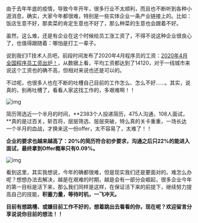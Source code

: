 由于去年年底的疫情，导致今年开年，很多行业不太顺利，而且也不断听到各种小道消息，确实，大家今年都很难，特别是一些实体企业一条产业链接上的。比如：饭店生意不好，那卖菜的肯定生意也不好了，那么种菜的生意也会跟着不好。

虽然，这么难，还是有企业在这个时候给员工涨工资了，不得不说这种企业很良心了，也值得跟随着：哪怕是打工一辈子。

说到我们IT技术人员吧，前段时间发布了2020年4月程序员的工资：[2020年4月全国程序员工资出炉！](http://mp.weixin.qq.com/s?__biz=MzI0MDQ4MTM5NQ==&mid=2247492597&idx=1&sn=16509ec5e0726fa912d7be6366ab6fdf&chksm=e91886e9de6f0fff76d6a8e32d4c5299992e437e1974e52d60e0767dc35159e0d04f908c14af&scene=21#wechat_redirect)，从数据上看，平均工资都达到了14120，对于一线城市来说这个工资也的确不高，但相对来说也还是可以的。

不过呢，也很多人也在不断的吐槽自己目前的工作怎么、怎么不好......。其实，说真的，别再吐槽了，看看人家这找工作的，多艰难啊！！

![img](https://mmbiz.qpic.cn/mmbiz_jpg/tuSaKc6SfPr5dcSd1icvfic4UHyREbibnibzwRMGtDS9RVyfIQR0icxBoMzziauV95YL1grmicia7PwibClicianeOWFdFYIw/640?wx_fmt=jpeg&tp=webp&wxfrom=5&wx_lazy=1&wx_co=1)

简历筛选近一个半月的时间，**2383个人投递简历，475人沟通，108人面试，**真的是过百关，斩百将，层层筛选、层层突破，特么真的关卡重重，一场长达一个半月的血战，才换来这一份offer，太不容易了，太难了！！

**企业的要求也越来越高了：20%的简历符合初步要求，沟通之后只22%的能进入面试，最终拿到Offer概率只有0.09%。**

![img](https://mmbiz.qpic.cn/mmbiz_jpg/tuSaKc6SfPoOMCK0LtQ7iaMUrqF98icwR7HLLp2X7LGzD7UOpa6T4O03eN5DuWqOhkKowZAmAfwt3tdc9EgJj5NA/640?wx_fmt=jpeg&tp=webp&wxfrom=5&wx_lazy=1&wx_co=1)

看到这里，其实我想说，今年的确都很难，但是现实我们还是要面对的。难怎么办呢？想想办法去解决，越是在艰难的时期，越是会有一部分会崛起，很多企业今年的第一目标是活下来，那么我们同样是这样，在保证活下来的前提下，继续努力提高自己的技能，**积蓄力量，等待时机，一飞冲天。**

**目前有想跳槽、或嫌目前工作不好的，想着跳出去看看的你，现在呢？欢迎留言分享说说你目前的想法！！**